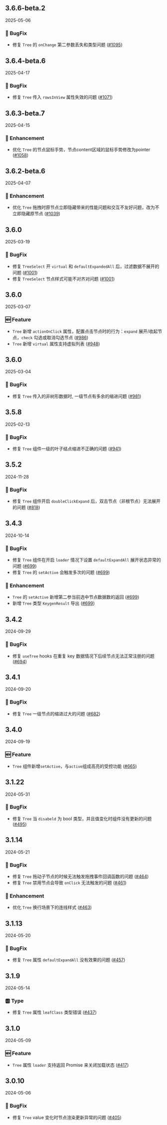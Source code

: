 ## 3.6.6-beta.2
2025-05-06

### 🐞 BugFix

- 修复 `Tree` 的 `onChange` 第二参数丢失和类型问题 ([#1095](https://github.com/sheinsight/shineout-next/pull/1095))

## 3.6.4-beta.6
2025-04-17

### 🐞 BugFix

- 修复 `Tree` 传入 `rowsInView` 属性失效的问题 ([#1071](https://github.com/sheinsight/shineout-next/pull/1071))

## 3.6.3-beta.7
2025-04-15

### 💎 Enhancement

- 优化 `Tree` 的节点鼠标手势，节点content区域的鼠标手势修改为pointer ([#1058](https://github.com/sheinsight/shineout-next/pull/1058))

## 3.6.2-beta.6
2025-04-07

### 💎 Enhancement

- 优化 `Tree` 拖拽时原节点立即隐藏带来的性能问题和交互不友好问题，改为不立即隐藏原节点 ([#1039](https://github.com/sheinsight/shineout-next/pull/1039))

## 3.6.0
2025-03-19

### 🐞 BugFix

- 修复 `TreeSelect` 开 `virtual` 和 `defaultExpandedAll` 后，过滤数据不展开的问题 ([#1001](https://github.com/sheinsight/shineout-next/pull/1001))
- 修复 `TreeSelect` 节点样式可能不对齐对问题 ([#1001](https://github.com/sheinsight/shineout-next/pull/1001))

## 3.6.0
2025-03-07

### 🆕 Feature

- `Tree` 新增 `actionOnClick` 属性，配置点击节点时的行为：`expand` 展开/收起节点，`check` 勾选或取消勾选节点 ([#986](https://github.com/sheinsight/shineout-next/pull/986))
- `Tree` 新增 `virtual` 属性支持虚拟列表 ([#948](https://github.com/sheinsight/shineout-next/pull/948))


## 3.6.0
2025-03-04

### 🐞 BugFix

- 修复 `Tree` 传入的非树形数据时, 一级节点有多余的缩进问题 ([#981](https://github.com/sheinsight/shineout-next/pull/981))

## 3.5.8
2025-02-13

### 🐞 BugFix

- 修复 `Tree` 组件一级的叶子结点缩进不正确的问题 ([#941](https://github.com/sheinsight/shineout-next/pull/941))


## 3.5.2
2024-11-28

### 🐞 BugFix

- 修复 `Tree` 组件开启 `doubleClickExpand` 后，双击节点（非根节点）无法展开的问题 ([#818](https://github.com/sheinsight/shineout-next/pull/818))

## 3.4.3
2024-10-14

### 🐞 BugFix

- 修复 `Tree` 组件在开启 `loader` 情况下设置 `defaultExpandAll` 展开状态异常的问题 ([#699](https://github.com/sheinsight/shineout-next/pull/699))
- 修复 `Tree` 的 `setActive` 会触发多次的问题 ([#699](https://github.com/sheinsight/shineout-next/pull/699))

### 💎 Enhancement

- `Tree` 的 `setActive` 新增第二参当前选中节点数据数的返回 ([#699](https://github.com/sheinsight/shineout-next/pull/699))
- 新增 `Tree` 类型 `KeygenResult` 导出 ([#699](https://github.com/sheinsight/shineout-next/pull/699))

## 3.4.2
2024-09-29

### 🐞 BugFix

- 修复 `useTree` hooks 在重复 key 数据情况下后续节点无法正常注册的问题 ([#694](https://github.com/sheinsight/shineout-next/pull/694))

## 3.4.1
2024-09-20

### 🐞 BugFix

- 修复 `Tree` 一级节点的缩进过大的问题  ([#682](https://github.com/sheinsight/shineout-next/pull/682))



## 3.4.0
2024-09-19

### 🆕 Feature

- `Tree` 组件新增`setActive`，与`active`组成高亮的受控功能  ([#665](https://github.com/sheinsight/shineout-next/pull/665))


## 3.1.22
2024-05-31

### 🐞 BugFix

- 修复 `Tree` 当 `disabeld` 为 bool 类型，并且值变化时组件没有更新的问题  ([#495](https://github.com/sheinsight/shineout-next/pull/495))


## 3.1.14
2024-05-21

### 🐞 BugFix

- 修复 `Tree` 拖动子节点的时候无法触发拖拽事件回调函数的问题 ([#464](https://github.com/sheinsight/shineout-next/pull/464))
- 修复 `Tree` 禁用节点会导致 `onClick` 无法触发的问题 ([#461](https://github.com/sheinsight/shineout-next/pull/461))

### 💎 Enhancement
- 优化 `Tree` 换行场景下的连线样式 ([#463](https://github.com/sheinsight/shineout-next/pull/463))




## 3.1.13
2024-05-20

### 🐞 BugFix

- 修复 `Tree` 属性 `defaultExpandAll` 没有效果的问题 ([#457](https://github.com/sheinsight/shineout-next/pull/457))

## 3.1.9
2024-05-14

### 🆎 Type

- 修复 `Tree` 属性 `leafClass` 类型错误 ([#437](https://github.com/sheinsight/shineout-next/pull/437))

## 3.1.0
2024-05-09

### 🆕 Feature

- `Tree` 属性 `loader` 支持返回 Promise 来关闭加载状态 ([#417](https://github.com/sheinsight/shineout-next/pull/417))

## 3.0.10
2024-05-06

### 🐞 BugFix

- 修复 `Tree` value 变化时节点渲染更新异常的问题 ([#405](https://github.com/sheinsight/shineout-next/pull/405))






